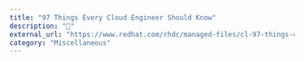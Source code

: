 ```yaml
---
title: "97 Things Every Cloud Engineer Should Know"
description: "📔"
external_url: "https://www.redhat.com/rhdc/managed-files/cl-97-things-cloud-engineers-know-e-book-oreilly-f28602-202105-en.pdf"
category: "Miscellaneous"
---
```

